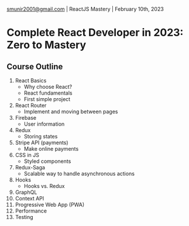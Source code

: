 smunir2001@gmail.com | ReactJS Mastery | February 10th, 2023
# Complete React Developer in 2023: Zero to Mastery
## Course Outline
1. React Basics
    * Why choose React?
    * React fundamentals
    * First simple project
2. React Router
    * Implement and moving between pages
3. Firebase
    * User information
4. Redux
    * Storing states
5. Stripe API (payments)
    * Make online payments
6. CSS in JS
    * Styled components
7. Redux-Saga
    * Scalable way to handle asynchronous actions
8. Hooks
    * Hooks vs. Redux
9. GraphQL
10. Context API
11. Progressive Web App (PWA)
12. Performance
13. Testing
